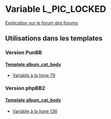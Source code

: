 # Variable L_PIC_LOCKED
[Explication sur le forum des forums](http://forum.forumactif.com/t294113-listing-des-variables#L_PIC_LOCKED)

## Utilisations dans les templates

### Version PunBB

#### [Template album_cat_body](punbb/album_cat_body.md)
* [Variable à la ligne 79](../punbb/album_cat_body.tpl#L79)

### Version phpBB2

#### [Template album_cat_body](subsilver/album_cat_body.md)
* [Variable à la ligne 136](../subsilver/album_cat_body.tpl#L136)